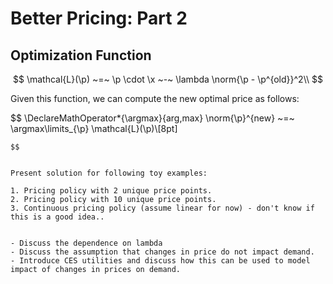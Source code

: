 # Better Pricing: Part 2

## Optimization Function

$$
\mathcal{L}(\p) ~=~ \p \cdot \x ~-~ \lambda \norm{\p - \p^{old}}^2\\
$$

Given this function, we can compute the new optimal price as follows:

$$
\DeclareMathOperator*{\argmax}{arg\,max}
\norm{\p}^{new} ~=~ \argmax\limits_{\p} \mathcal{L}(\p)\\[8pt]
~~~~s.t.~~ \norm{\p^{new}} ~\leq~ 1.05 \cdot \norm{\p^{old}}\\
$$


Present solution for following toy examples:

1. Pricing policy with 2 unique price points.
2. Pricing policy with 10 unique price points.
3. Continuous pricing policy (assume linear for now) - don't know if this is a good idea..


- Discuss the dependence on lambda
- Discuss the assumption that changes in price do not impact demand.
- Introduce CES utilities and discuss how this can be used to model impact of changes in prices on demand.